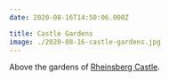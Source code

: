 ```yaml
---
date: 2020-08-16T14:50:06.000Z

title: Castle Gardens
image: ./2020-08-16-castle-gardens.jpg
---
```


Above the gardens of [Rheinsberg Castle](https://en.wikipedia.org/wiki/Rheinsberg).
